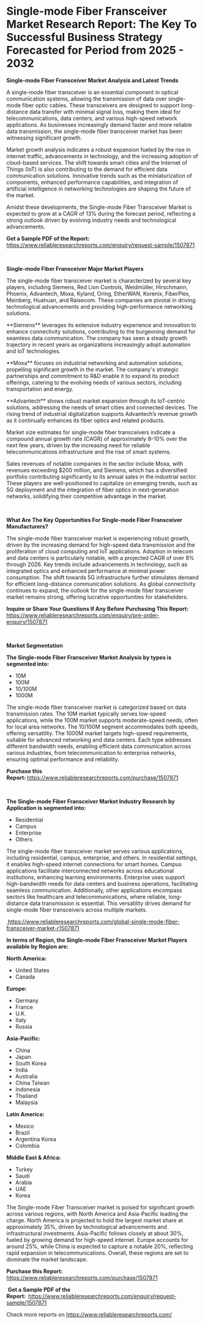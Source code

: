 <p><h1>Single-mode Fiber Fransceiver Market Research Report: The Key To Successful Business Strategy Forecasted for Period from 2025 - 2032</h1></p><p><strong>Single-mode Fiber Fransceiver Market Analysis and Latest Trends</strong></p>
<p><p>A single-mode fiber transceiver is an essential component in optical communication systems, allowing the transmission of data over single-mode fiber optic cables. These transceivers are designed to support long-distance data transfer with minimal signal loss, making them ideal for telecommunications, data centers, and various high-speed network applications. As businesses increasingly demand faster and more reliable data transmission, the single-mode fiber transceiver market has been witnessing significant growth.</p><p>Market growth analysis indicates a robust expansion fueled by the rise in internet traffic, advancements in technology, and the increasing adoption of cloud-based services. The shift towards smart cities and the Internet of Things (IoT) is also contributing to the demand for efficient data communication solutions. Innovative trends such as the miniaturization of components, enhanced performance capabilities, and integration of artificial intelligence in networking technologies are shaping the future of the market. </p><p>Amidst these developments, the Single-mode Fiber Transceiver Market is expected to grow at a CAGR of 13% during the forecast period, reflecting a strong outlook driven by evolving industry needs and technological advancements.</p></p>
<p><strong>Get a Sample PDF of the Report:&nbsp;</strong> <a href="https://www.reliableresearchreports.com/enquiry/request-sample/1507871?utm_campaign=3250&utm_medium=2&utm_source=Github&utm_content=ia&utm_term=23032025&utm_id=single-mode-fiber-fransceiver">https://www.reliableresearchreports.com/enquiry/request-sample/1507871</a></p>
<p>&nbsp;</p>
<p><strong>Single-mode Fiber Fransceiver Major Market Players</strong></p>
<p><p>The single-mode fiber transceiver market is characterized by several key players, including Siemens, Red Lion Controls, Weidmüller, Hirschmann, Phoenix, Advantech, Moxa, Kyland, Oring, EtherWAN, Korenix, FiberPlex, Meinberg, Huahuan, and Raisecom. These companies are pivotal in driving technological advancements and providing high-performance networking solutions.</p><p>**Siemens** leverages its extensive industry experience and innovation to enhance connectivity solutions, contributing to the burgeoning demand for seamless data communication. The company has seen a steady growth trajectory in recent years as organizations increasingly adopt automation and IoT technologies.</p><p>**Moxa** focuses on industrial networking and automation solutions, propelling significant growth in the market. The company's strategic partnerships and commitment to R&D enable it to expand its product offerings, catering to the evolving needs of various sectors, including transportation and energy.</p><p>**Advantech** shows robust market expansion through its IoT-centric solutions, addressing the needs of smart cities and connected devices. The rising trend of industrial digitalization supports Advantech’s revenue growth as it continually enhances its fiber optics and related products.</p><p>Market size estimates for single-mode fiber transceivers indicate a compound annual growth rate (CAGR) of approximately 8–10% over the next few years, driven by the increasing need for reliable telecommunications infrastructure and the rise of smart systems.</p><p>Sales revenues of notable companies in the sector include Moxa, with revenues exceeding $200 million, and Siemens, which has a diversified portfolio contributing significantly to its annual sales in the industrial sector. These players are well-positioned to capitalize on emerging trends, such as 5G deployment and the integration of fiber optics in next-generation networks, solidifying their competitive advantage in the market.</p></p>
<p>&nbsp;</p>
<p><strong>What Are The Key Opportunities For Single-mode Fiber Fransceiver Manufacturers?</strong></p>
<p><p>The single-mode fiber transceiver market is experiencing robust growth, driven by the increasing demand for high-speed data transmission and the proliferation of cloud computing and IoT applications. Adoption in telecom and data centers is particularly notable, with a projected CAGR of over 8% through 2026. Key trends include advancements in technology, such as integrated optics and enhanced performance at minimal power consumption. The shift towards 5G infrastructure further stimulates demand for efficient long-distance communication solutions. As global connectivity continues to expand, the outlook for the single-mode fiber transceiver market remains strong, offering lucrative opportunities for stakeholders.</p></p>
<p><strong>Inquire or Share Your Questions If Any Before Purchasing This Report:</strong> <a href="https://www.reliableresearchreports.com/enquiry/pre-order-enquiry/1507871?utm_campaign=3250&utm_medium=2&utm_source=Github&utm_content=ia&utm_term=23032025&utm_id=single-mode-fiber-fransceiver">https://www.reliableresearchreports.com/enquiry/pre-order-enquiry/1507871</a></p>
<p>&nbsp;</p>
<p><strong>Market Segmentation</strong></p>
<p><strong>The Single-mode Fiber Fransceiver Market Analysis by types is segmented into:</strong></p>
<p><ul><li>10M</li><li>100M</li><li>10/100M</li><li>1000M</li></ul></p>
<p><p>The single-mode fiber transceiver market is categorized based on data transmission rates. The 10M market typically serves low-speed applications, while the 100M market supports moderate-speed needs, often for local area networks. The 10/100M segment accommodates both speeds, offering versatility. The 1000M market targets high-speed requirements, suitable for advanced networking and data centers. Each type addresses different bandwidth needs, enabling efficient data communication across various industries, from telecommunication to enterprise networks, ensuring optimal performance and reliability.</p></p>
<p><strong>Purchase this Report:&nbsp;</strong><a href="https://www.reliableresearchreports.com/purchase/1507871?utm_campaign=3250&utm_medium=2&utm_source=Github&utm_content=ia&utm_term=23032025&utm_id=single-mode-fiber-fransceiver">https://www.reliableresearchreports.com/purchase/1507871</a></p>
<p>&nbsp;</p>
<p><strong>The Single-mode Fiber Fransceiver Market Industry Research by Application is segmented into:</strong></p>
<p><ul><li>Residential</li><li>Campus</li><li>Enterprise</li><li>Others</li></ul></p>
<p><p>The single-mode fiber transceiver market serves various applications, including residential, campus, enterprise, and others. In residential settings, it enables high-speed internet connections for smart homes. Campus applications facilitate interconnected networks across educational institutions, enhancing learning environments. Enterprise uses support high-bandwidth needs for data centers and business operations, facilitating seamless communication. Additionally, other applications encompass sectors like healthcare and telecommunications, where reliable, long-distance data transmission is essential. This versatility drives demand for single-mode fiber transceivers across multiple markets.</p></p>
<p><a href="https://www.reliableresearchreports.com/global-single-mode-fiber-fransceiver-market-r1507871?utm_campaign=3250&utm_medium=2&utm_source=Github&utm_content=ia&utm_term=23032025&utm_id=single-mode-fiber-fransceiver">&nbsp;https://www.reliableresearchreports.com/global-single-mode-fiber-fransceiver-market-r1507871</a></p>
<p><strong>In terms of Region, the Single-mode Fiber Fransceiver Market Players available by Region are:</strong></p>
<p>
    <p> <strong> North America: </strong>
        <ul>
            <li>United States</li>
            <li>Canada</li>
        </ul>
        </p> 
    <p> <strong> Europe: </strong>
        <ul>
            <li>Germany</li>
            <li>France</li>
            <li>U.K.</li>
            <li>Italy</li>
            <li>Russia</li>
        </ul>
        </p> 
    <p> <strong> Asia-Pacific: </strong>
        <ul>
            <li>China</li>
            <li>Japan</li>
            <li>South Korea</li>
            <li>India</li>
            <li>Australia</li>
            <li>China Taiwan</li>
            <li>Indonesia</li>
            <li>Thailand</li>
            <li>Malaysia</li>
        </ul>
        </p> 
    <p> <strong> Latin America: </strong>
        <ul>
            <li>Mexico</li>
            <li>Brazil</li>
            <li>Argentina Korea</li>
            <li>Colombia</li>
        </ul>
        </p> 
    <p> <strong> Middle East & Africa: </strong>
        <ul>
            <li>Turkey</li>
            <li>Saudi</li>
            <li>Arabia</li>
            <li>UAE</li>
            <li>Korea</li>
        </ul>
    </p>
    </p>
<p><p>The Single-mode Fiber Transceiver market is poised for significant growth across various regions, with North America and Asia-Pacific leading the charge. North America is projected to hold the largest market share at approximately 35%, driven by technological advancements and infrastructural investments. Asia-Pacific follows closely at about 30%, fueled by growing demand for high-speed internet. Europe accounts for around 25%, while China is expected to capture a notable 20%, reflecting rapid expansion in telecommunications. Overall, these regions are set to dominate the market landscape.</p></p>
<p><strong>Purchase this Report: </strong><a href="https://www.reliableresearchreports.com/purchase/1507871?utm_campaign=3250&utm_medium=2&utm_source=Github&utm_content=ia&utm_term=23032025&utm_id=single-mode-fiber-fransceiver">https://www.reliableresearchreports.com/purchase/1507871</a></p>
<p>&nbsp;<strong>Get a Sample PDF of the Report:&nbsp;&nbsp;</strong><a href="https://www.reliableresearchreports.com/enquiry/request-sample/1507871?utm_campaign=3250&utm_medium=2&utm_source=Github&utm_content=ia&utm_term=23032025&utm_id=single-mode-fiber-fransceiver">https://www.reliableresearchreports.com/enquiry/request-sample/1507871</a></p>
<p><strong></strong></p>
<p>Check more reports on <a href="https://www.reliableresearchreports.com/?utm_campaign=3250&utm_medium=2&utm_source=Github&utm_content=ia&utm_term=23032025&utm_id=single-mode-fiber-fransceiver">https://www.reliableresearchreports.com/</a></p>